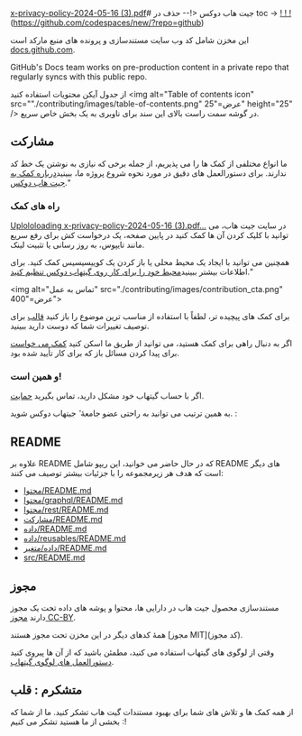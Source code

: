 [x-privacy-policy-2024-05-16 (3).pdf](https://github.com/user-attachments/files/16071666/x-privacy-policy-2024-05-16.3.pdf)#  جیت هاب دوکس <!-- حذف در toc ->
[!  ! ! ](https://github.com/codespaces/badge.svg)(https://github.com/codespaces/new/?repo=github)

این مخزن شامل کد وب سایت مستندسازی و پرونده های منبع مارکد است [docs.github.com](https://docs.github.com).

GitHub's Docs team works on pre-production content in a private repo that regularly syncs with this public repo.

از جدول آیکن محتویات استفاده کنید <img alt="Table of contents icon" src=""./contributing/images/table-of-contents.png" عرض="25" height="25" /> در گوشه سمت راست بالای این سند برای ناوبری به یک بخش خاص سریع.

## مشارکت

ما انواع مختلفی از کمک ها را می پذیریم، از جمله برخی که نیازی به نوشتن یک خط کد ندارند. برای دستورالعمل های دقیق در مورد نحوه شروع پروژه ما، ببینید[درباره کمک به جیت هاب دوکس](https://docs.github.com/en/contributing/collaborating-on-github-docs/about-contributing-to-github-docs)."

### راه های کمک

[Uplololoading x-privacy-policy-2024-05-16 (3).pdf…]()
    در سایت جیت هاب، می توانید با کلیک کردن آن ها کمک کنید       در پایین صفحه، یک درخواست کش برای رفع سریع مانند تایپوس، به روز رسانی یا تثبیت لینک.   

همچنین می توانید با ایجاد یک محیط محلی یا باز کردن یک کوییسیسیس کمک کنید. برای اطلاعات بیشتر ببینید[محیط خود را برای کار روی گیتهاب دوکس تنظیم کنید](https://docs.github.com/en/contributing/setting-up-your-environment-to-work-on-github-docs)."

<img alt="تماس به عمل" src="./contributing/images/contribution_cta.png" عرض="400">

برای کمک های پیچیده تر، لطفاً با استفاده از مناسب ترین موضوع را باز کنید  [قالب](https://github.com/github/docs/issues/new/choose)  برای توصیف تغییرات شما که دوست دارید ببینید.

اگر به دنبال راهی برای کمک هستید، می توانید از طریق ما اسکن کنید  [کمک می خواست](https://github.com/github/docs/issues?q=is%3Aopen+is%3Aissue+label%3A%22help+wanted%22)  برای پیدا کردن مسائل باز که برای کار تأیید شده بود.

### و همین است!

اگر با حساب گیتهاب خود مشکل دارید، تماس بگیرید  [حمایت](https://support.github.com).

به همین ترتیب می توانید به راحتی عضو جامعهٔ ٔ جیتهاب دوکس شوید. :

## README

علاوه بر README که در حال حاضر می خوانید، این ریپو شامل README های دیگر است که هدف هر زیرمجموعه را با جزئیات بیشتر توصیف می کنند:

- [محتوا/README.md](محتوا/README.md)
- [محتوا/graphql/README.md](محتوا/graphql/README.md)
- [محتوا/rest/README.md](محتوا/rest/README.md)
- [مشارکت/README.md](مشارکت/README.md)
- [داده/README.md](داده/README.md)
- [داده/reusables/README.md](داده/reusables/README.md)
- [داده/متغیر/README.md](داده/متغیر/README.md)
- [src/README.md](src/README.md)

## مجوز

   مستندسازی محصول جیت هاب در دارایی ها، محتوا و پوشه های داده تحت یک مجوز دارند     [مجوز CC-BY](مجوز).

همهٔ کدهای دیگر در این مخزن تحت مجوز هستند  [مجوز MIT](کد مجوز).

وقتی از لوگوی های گیتهاب استفاده می کنید، مطمئن باشید که از آن ها پیروی کنید  [دستورالعمل های لوگوی گیتهاب](https://github.com/logos).

##  متشکرم : قلب

از همه کمک ها و تلاش های شما برای بهبود مستندات گیت هاب تشکر کنید. ما از شما که بخشی از ما هستید تشکر می کنیم :!
